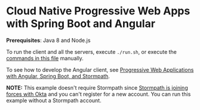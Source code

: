 # Cloud Native Progressive Web Apps with Spring Boot and Angular

**Prerequisites**: Java 8 and Node.js

To run the client and all the servers, execute `./run.sh`, or execute the [commands in this file](https://github.com/mraible/cloud-native-pwas/blob/master/run.sh) manually.

To see how to develop the Angular client, see [Progressive Web Applications with Angular, Spring Boot, and Stormpath](https://stormpath.com/blog/progressive-web-applications-angular-spring-boot-stormpath). 

**NOTE:** This example doesn't require Stormpath since 
[Stormpath is joining forces with Okta](https://stormpath.com/blog/stormpaths-new-path) and you can't register for a new account. You can run this example without a Stormpath account.
